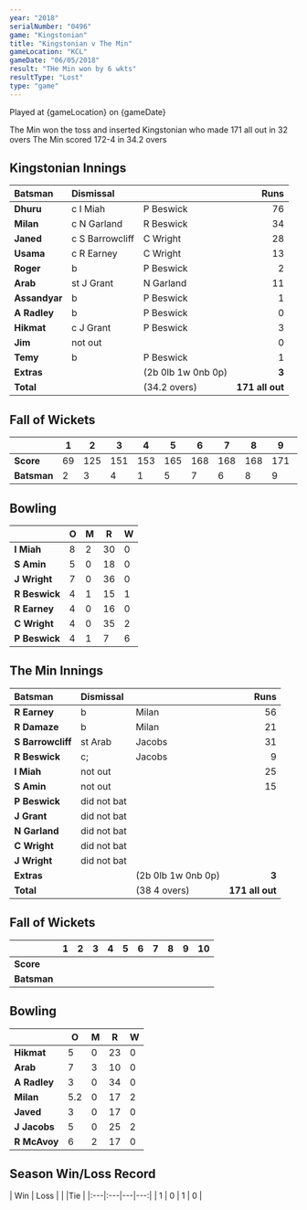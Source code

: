 ```yaml
---
year: "2018"
serialNumber: "0496"
game: "Kingstonian"
title: "Kingstonian v The Min"
gameLocation: "KCL"
gameDate: "06/05/2018"
result: "THe Min won by 6 wkts"
resultType: "Lost"
type: "game"
---
```


Played at {gameLocation} on {gameDate}

The Min won the toss and inserted Kingstonian who made 171 all out in 32 overs  The Min scored 172-4 in 34.2 overs 

## Kingstonian Innings

| Batsman | Dismissal | | Runs |
|:---|:---|---|---:|
| **Dhuru** | c I Miah | P Beswick | 76 |
| **Milan** | c N Garland | R Beswick | 34 |
| **Janed** | c S Barrowcliff | C Wright | 28 |
| **Usama** | c R Earney | C Wright | 13 |
| **Roger** | b | P Beswick | 2 |
| **Arab** | st J Grant | N Garland | 11 |
| **Assandyar** | b | P Beswick | 1 |
| **A Radley** | b | P Beswick | 0 |
| **Hikmat** | c J Grant | P Beswick | 3 |
| **Jim** | not out |  | 0 |
| **Temy** | b | P Beswick | 1 |
| **Extras** | | (2b 0lb 1w 0nb 0p) | **3** |
| **Total** | | (34.2 overs) | **171 all out** |

## Fall of Wickets

| | **1** | **2** | **3** | **4** | **5** | **6** | **7** | **8** | **9** | **10** |
|---|---|---|---|---|---|---|---|---|---|---|
| **Score** | 69 | 125 | 151 | 153 | 165 | 168 | 168 | 168 | 171 | 171 |
| **Batsman** | 2 | 3 | 4 | 1 | 5 | 7 | 6 | 8 | 9 | 11 |

## Bowling

| | O   | M | R  | W |
|---|---|---|---|---|
| **I Miah** | 8 | 2 | 30 | 0 |
| **S Amin** | 5 | 0 | 18 | 0 |
| **J Wright** | 7 | 0 | 36 | 0 |
| **R Beswick** | 4 | 1 | 15 | 1 |
| **R Earney** | 4 | 0 | 16 | 0 |
| **C Wright** | 4 | 0 | 35 | 2 |
| **P Beswick** | 4 | 1 | 7 | 6 |

## The Min Innings

| Batsman | Dismissal | | Runs |
|:---|:---|---|---:|
| **R Earney** | b | Milan | 56 |
| **R Damaze** | b | Milan | 21 |
| **S Barrowcliff** | st Arab | Jacobs | 31 |
| **R Beswick** | c; | Jacobs | 9 |
| **I Miah** | not out |  | 25 |
| **S Amin** | not out |  | 15 |
| **P Beswick** | did not bat |  |  |
| **J Grant** | did not bat |  |  |
| **N Garland** | did not bat |  |  |
| **C Wright** | did not bat |  |  |
| **J Wright** | did not bat |  |  |
| **Extras** | | (2b 0lb 1w 0nb 0p) | **3** |
| **Total** | | (38 4 overs) | **171 all out** |

## Fall of Wickets

| | **1** | **2** | **3** | **4** | **5** | **6** | **7** | **8** | **9** | **10** |
|---|---|---|---|---|---|---|---|---|---|---|
| **Score** |  |  |  |  |  |  |  |  |  |  |
| **Batsman** |  |  |  |  |  |  |  |  |  |  |

## Bowling

| | O   | M | R  | W |
|---|---|---|---|---|
| **Hikmat** | 5 | 0 | 23 | 0 |
| **Arab** | 7 | 3 | 10 | 0 |
| **A Radley** | 3 | 0 | 34 | 0 |
| **Milan** | 5.2 | 0 | 17 | 2 |
| **Javed** | 3 | 0 | 17 | 0 |
| **J Jacobs** | 5 | 0 | 25 | 2 |
| **R McAvoy** | 6 | 2 | 17 | 0 |

## Season Win/Loss Record

| Win | Loss |  |  |Tie |
|:---|:---|---|---:|
| 1 | 0 | 1 | 0 |